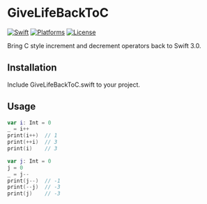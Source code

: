# GiveLifeBackToC
[![Swift](https://img.shields.io/badge/swift-3.0-orange.svg?style=flat)](https://developer.apple.com/swift/)
[![Platforms](https://img.shields.io/badge/platform-osx%20%7C%20linux-lightgrey.svg)](https://developer.apple.com/swift/)
[![License](https://img.shields.io/badge/license-MIT-71787A.svg)](https://tldrlegal.com/license/mit-license)

Bring C style increment and decrement operators back to Swift 3.0.

## Installation

Include GiveLifeBackToC.swift to your project.

## Usage

```swift
var i: Int = 0
_ = i++
print(i++)  // 1
print(++i)  // 3
print(i)    // 3

var j: Int = 0
j = 0
_ = j--
print(j--)  // -1
print(--j)  // -3
print(j)    // -3
```

